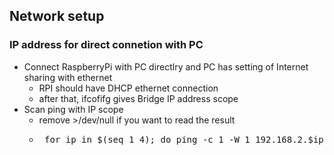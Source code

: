 ## Network setup
### IP address for direct connetion with PC
- Connect RaspberryPi with PC directlry and PC has setting of Internet sharing with ethernet
  - RPI should have DHCP ethernet connection
  - after that, ifcofifg gives Bridge IP address scope
- Scan ping with IP scope
  - remove >/dev/null if you want to read the result
  - <pre> for ip in $(seq 1 4); do ping -c 1 -W 1 192.168.2.$ip > /dev/null; done </pre>
